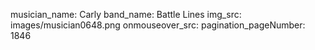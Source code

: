 musician_name: Carly
band_name: Battle Lines
img_src: images/musician0648.png
onmouseover_src: 
pagination_pageNumber: 1846